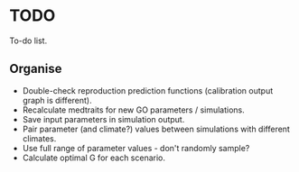 # TODO
To-do list. 

## Organise
* Double-check reproduction prediction functions (calibration output graph is different).
* Recalculate medtraits for new GO parameters / simulations.
* Save input parameters in simulation output.
* Pair parameter (and climate?) values between simulations with different climates.
* Use full range of parameter values - don't randomly sample?
* Calculate optimal G for each scenario.